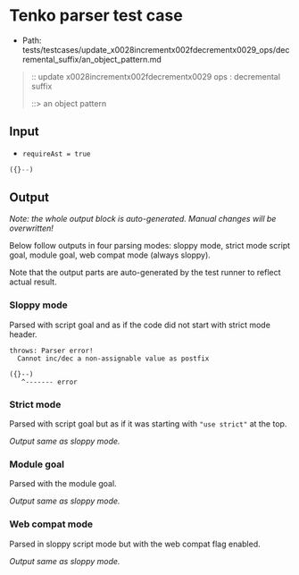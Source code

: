 # Tenko parser test case

- Path: tests/testcases/update_x0028incrementx002fdecrementx0029_ops/decremental_suffix/an_object_pattern.md

> :: update x0028incrementx002fdecrementx0029 ops : decremental suffix
>
> ::> an object pattern

## Input

- `requireAst = true`

`````js
({}--)
`````

## Output

_Note: the whole output block is auto-generated. Manual changes will be overwritten!_

Below follow outputs in four parsing modes: sloppy mode, strict mode script goal, module goal, web compat mode (always sloppy).

Note that the output parts are auto-generated by the test runner to reflect actual result.

### Sloppy mode

Parsed with script goal and as if the code did not start with strict mode header.

`````
throws: Parser error!
  Cannot inc/dec a non-assignable value as postfix

({}--)
   ^------- error
`````

### Strict mode

Parsed with script goal but as if it was starting with `"use strict"` at the top.

_Output same as sloppy mode._

### Module goal

Parsed with the module goal.

_Output same as sloppy mode._

### Web compat mode

Parsed in sloppy script mode but with the web compat flag enabled.

_Output same as sloppy mode._
